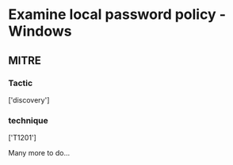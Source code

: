 # Examine local password policy - Windows

## MITRE

### Tactic
['discovery']

### technique
['T1201']

Many more to do...
